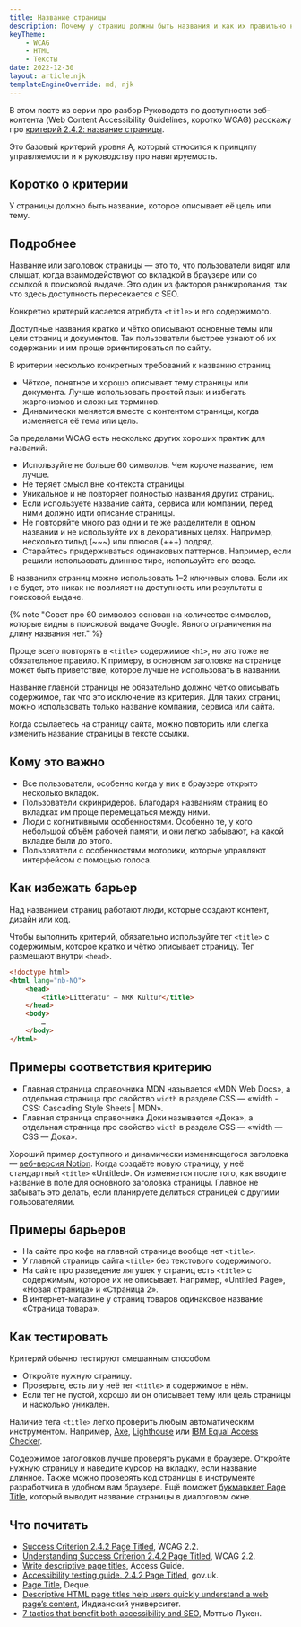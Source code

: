 ```yaml
---
title: Название страницы
description: Почему у страниц должны быть названия и как их правильно написать.
keyTheme:
    - WCAG
    - HTML
    - Тексты
date: 2022-12-30
layout: article.njk
templateEngineOverride: md, njk
---
```

В этом посте из серии про разбор Руководств по доступности веб-контента (Web Content Accessibility Guidelines, коротко WCAG) расскажу про [критерий 2.4.2: название страницы](https://www.w3.org/TR/WCAG22/#page-titled).

Это базовый критерий уровня A, который относится к принципу управляемости и к руководству про навигируемость.

## Коротко о критерии

У страницы должно быть название, которое описывает её цель или тему.

## Подробнее

Название или заголовок страницы — это то, что пользователи видят или слышат, когда взаимодействуют со вкладкой в браузере или со ссылкой в поисковой выдаче. Это один из факторов ранжирования, так что здесь доступность пересекается с SEO.

Конкретно критерий касается атрибута `<title>` и его содержимого.

Доступные названия кратко и чётко описывают основные темы или цели страниц и документов. Так пользователи быстрее узнают об их содержании и им проще ориентироваться по сайту.

В критерии несколько конкретных требований к названию страниц:

- Чёткое, понятное и хорошо описывает тему страницы или документа. Лучше использовать простой язык и избегать жаргонизмов и сложных терминов.
- Динамически меняется вместе с контентом страницы, когда изменяется её тема или цель.

За пределами WCAG есть несколько других хороших практик для названий:

- Используйте не больше 60 символов. Чем короче название, тем лучше.
- Не теряет смысл вне контекста страницы.
- Уникальное и не повторяет полностью названия других страниц.
- Если используете название сайта, сервиса или компании, перед ними должно идти описание страницы.
- Не повторяйте много раз одни и те же разделители в одном названии и не используйте их в декоративных целях. Например, несколько тильд (~~~) или плюсов (+++) подряд.
- Старайтесь придерживаться одинаковых паттернов. Например, если решили использовать длинное тире, используйте его везде.

В названиях страниц можно использовать 1–2 ключевых слова. Если их не будет, это никак не повлияет на доступность или результаты в поисковой выдаче.

{% note "Совет про 60 символов основан на количестве символов, которые видны в поисковой выдаче Google. Явного ограничения на длину названия нет." %}

Проще всего повторять в `<title>` содержимое `<h1>`, но это тоже не обязательное правило. К примеру, в основном заголовке на странице может быть приветствие, которое лучше не использовать в названии.

Название главной страницы не обязательно должно чётко описывать содержимое, так что это исключение из критерия. Для таких страниц можно использовать только название компании, сервиса или сайта.

Когда ссылаетесь на страницу сайта, можно повторить или слегка изменить название страницы в тексте ссылки.

## Кому это важно

- Все пользователи, особенно когда у них в браузере открыто несколько вкладок.
- Пользователи скринридеров. Благодаря названиям страниц во вкладках им проще перемещаться между ними.
- Люди с когнитивными особенностями. Особенно те, у кого небольшой объём рабочей памяти, и они легко забывают, на какой вкладке были до этого.
- Пользователи с особенностями моторики, которые управляют интерфейсом с помощью голоса.

## Как избежать барьер

Над названием страниц работают люди, которые создают контент, дизайн или код.

Чтобы выполнить критерий, обязательно используйте тег `<title>` с содержимым, которое кратко и чётко описывает страницу. Тег размещают внутри `<head>`.

```html
<!doctype html>
<html lang="nb-NO">
    <head>
        <title>Litteratur – NRK Kultur</title>
    </head>
    <body>
        …
    </body>
</html>
```

## Примеры соответствия критерию

- Главная страница справочника MDN называется «MDN Web Docs», а отдельная страница про свойство `width` в разделе CSS — «width - CSS: Cascading Style Sheets | MDN».
- Главная страница справочника Доки называется «Дока», а отдельная страница про свойство `width` в разделе CSS — «width — CSS — Дока».

Хороший пример доступного и динамически изменяющегося заголовка — [веб-версия Notion](https://www.notion.so). Когда создаёте новую страницу, у неё стандартный `<title>` «Untitled». Он изменяется после того, как вводите название в поле для основного заголовка страницы. Главное не забывать это делать, если планируете делиться страницей с другими пользователями.

## Примеры барьеров

- На сайте про кофе на главной странице вообще нет `<title>`.
- У главной страницы сайта `<title>` без текстового содержимого.
- На сайте про разведение лягушек у страниц есть `<title>` с содержимым, которое их не описывает. Например, «Untitled Page», «Новая страница» и «Страница 2».
- В интернет-магазине у страниц товаров одинаковое название «Страница товара».

## Как тестировать

Критерий обычно тестируют смешанным способом.

- Откройте нужную страницу.
- Проверьте, есть ли у неё тег `<title>` и содержимое в нём.
- Если тег не пустой, хорошо ли он описывает тему или цель страницы и насколько уникален.

Наличие тега `<title>` легко проверить любым автоматическим инструментом. Например, [Axe](https://www.deque.com/axe/), [Lighthouse](https://developer.chrome.com/docs/lighthouse/) или [IBM Equal Access Checker](https://www.ibm.com/able/toolkit/tools/).

Содержимое заголовков лучше проверять руками в браузере. Откройте нужную страницу и наведите курсор на вкладку, если название длинное. Также можно проверять код страницы в инструменте разработчика в удобном вам браузере. Ещё поможет [букмарклет Page Title](https://pauljadam.com/bookmarklets.html), который выводит название страницы в диалоговом окне.

## Что почитать

- [Success Criterion 2.4.2 Page Titled](https://www.w3.org/TR/WCAG22/#page-titled), WCAG 2.2.
- [Understanding Success Criterion 2.4.2 Page Titled](https://www.w3.org/WAI/WCAG22/Understanding/page-titled.html), WCAG 2.2.
- [Write descriptive page titles](https://www.accessguide.io/guide/descriptive-page-titles), Access Guide.
- [Accessibility testing guide. 2.4.2 Page Titled](https://github.com/alphagov/wcag-primer/wiki/2.4.2), gov.uk.
- [Page Title](https://dequeuniversity.com/checklists/web/page-title), Deque.
- [Descriptive HTML page titles help users quickly understand a web page’s content](https://accessibility.iu.edu/creating-content/web-content/titles.html), Индианский университет.
- [7 tactics that benefit both accessibility and SEO](https://www.deque.com/blog/7-tactics-that-benefit-both-accessibility-and-seo/), Мэттью Лукен.
